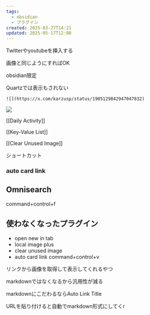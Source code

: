 ```yaml
---
tags:
  - obsidian
  - プラグイン
created: 2025-03-27T14:21
updated: 2025-05-17T12:08
---
```

Twitterやyoutubeを挿入する

画像と同じようにすればOK


obsidian限定

Quartzでは表示もされない

```
![](https://x.com/karzusp/status/1905129842947047832)
```

![](https://x.com/karzusp/status/1905129842947047832)


[[Daily Activity]]

[[Key-Value List]]

[[Clear Unused Image]]

ショートカット

### auto card link


## Omnisearch

command+control+f

## 使わなくなったプラグイン

* open new in tab
* local image plus
* clear unused image
* auto card link
command+control+v

リンクから画像を取得して表示してくれるやつ

markdownではなくなるから汎用性が減る

markdownにこだわるならAuto Link Title

URLを貼り付けると自動でmarkdown形式にしてくr






